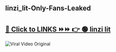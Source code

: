 
 ## linzi_lit-Only-Fans-Leaked

# <h2><a href="https://clipsfans.com/linzi_lit&ref=git">🔗 Click to LINKS ⏩⏩ 👉 🟢 linzi lit </a></h2>

<a href="https://clipsfans.com/linzi_lit&ref=git" rel="nofollow" data-target="animated-image.originalLink"><img src="https://i.ibb.co.com/xMMVF88/686577567.gif" alt="Viral Video Original" style="max-width: 100%; display: inline-block;" data-target="animated-image.originalImage"></a>
